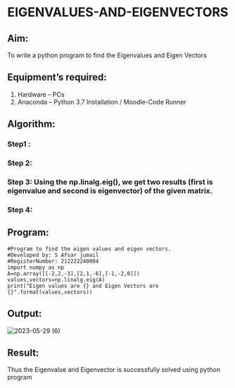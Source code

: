 # EIGENVALUES-AND-EIGENVECTORS
## Aim:
To write a python program to find the Eigenvalues and Eigen Vectors
## Equipment’s required:
1. 	Hardware – PCs
2. 	Anaconda – Python 3.7 Installation / Moodle-Code Runner
## Algorithm:
### Step1 : 
### Step 2: 
### Step 3: Using the np.linalg.eig(),  we get two results (first is eigenvalue and second is eigenvector) of the given matrix.
### Step 4: 

## Program:
```
#Program to find the eigen values and eigen vectors.
#Developed by: S Afsar jumail
#RegisterNumber: 212222240004
import numpy as np
A=np.array([[-2,2,-3],[2,1,-6],[-1,-2,0]])
values,vectors=np.linalg.eig(A)
print("Eigen values are {} and Eigen Vectors are {}".format(values,vectors))
```
## Output:
![2023-05-29 (6)](https://github.com/Afsarjumail/EIGENVALUES-AND-EIGENVECTORS/assets/118343395/36f85771-eeb3-453a-851c-d815c6236ae0)
## Result:
Thus the Eigenvalue and Eigenvector is successfully solved using python program
